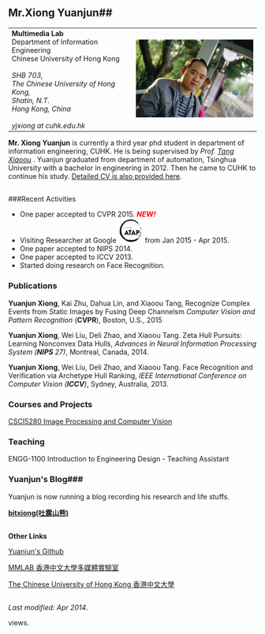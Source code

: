 ## Mr.Xiong Yuanjun##


<table width = "960"> 
<tr >
<td width = "50%" style="border-bottom:none;border-top:none;border-left:none;border-right:none;vertical-align:text-top;text-align:left">
<b>
Multimedia Lab<br/></b>
Department of Information Engineering<br/>
Chinese University of Hong Kong<br/>
<br/>
<i>SHB 703,<br/>
The Chinese University of Hong Kong,<br/>
Shatin, N.T.<br/>
Hong Kong, China<br/>
<br/>
yjxiong at cuhk.edu.hk
</td>
<td style="border-bottom:none;border-top:none;border-left:0;border-right:0;text-align:right">
<img src = 'xyj.jpg' width = '350'>
</td>
</tr>

</table>

**Mr. Xiong Yuanjun** is currently a third year phd student in department of information engineering, CUHK. He is being supervised by *Prof. [Tang Xiaoou]("http://www.ie.cuhk.edu.hk/people/xotang.shtml")* . Yuanjun graduated from department of automation, Tsinghua University with a bachelor in engineering in 2012. Then he came to CUHK to continue his study.  [Detailed CV  is also provided here](./cv_xyj.pdf).

##

###Recent Activities
- One paper accepted to CVPR 2015. <font color="ff0000">***NEW!***</font>
- Visiting Researcher at Google ![ATAP](atap.jpg) from Jan 2015 - Apr 2015.
- One paper accepted to NIPS 2014. 
- One paper accepted to ICCV 2013. 
- Started doing research on Face Recognition.


### Publications ###
**Yuanjun Xiong**, Kai Zhu, Dahua Lin, and Xiaoou Tang, Recognize Complex Events from Static Images by Fusing Deep Channelsm *Computer Vision and Pattern Recognition* (**CVPR**), Boston, U.S., 2015

**Yuanjun Xiong**, Wei Liu, Deli Zhao, and Xiaoou Tang. Zeta Hull Pursuits: Learning Nonconvex Data Hulls, *Advances in Neural Information Processing System (**NIPS** 27)*, Montreal, Canada, 2014.

**Yuanjun Xiong**, Wei Liu, Deli Zhao, and Xiaoou Tang. Face Recognition and Verification via Archetype Hull Ranking, *IEEE International Conference on Computer Vision (**ICCV**)*, Sydney, Australia, 2013.

### Courses and Projects ###
 
[CSCI5280	Image Processing and Computer Vision](./CSCI5280/csci5280.html)

### Teaching ###
ENGG-1100 Introduction to Engineering Design - Teaching Assistant


### Yuanjun's Blog###

Yuanjun is now running a blog recording his research and life stuffs.


**[bitxiong(吐露山熊)](http://www.bitxiong.me)**


##
**Other Links**

[Yuanjun's Github](https://github.com/yjxiong)

[MMLAB 香港中文大學多媒體實驗室](http://mmlab.ie.cuhk.edu.hk)

[The Chinese University of Hong Kong 香港中文大學](http://www.cuhk.edu.hk)

##
*Last modified:* *Apr 2014*.
<p><strong><script language="javascript" src="./php/counter/index.php"></script></strong> views.</p>